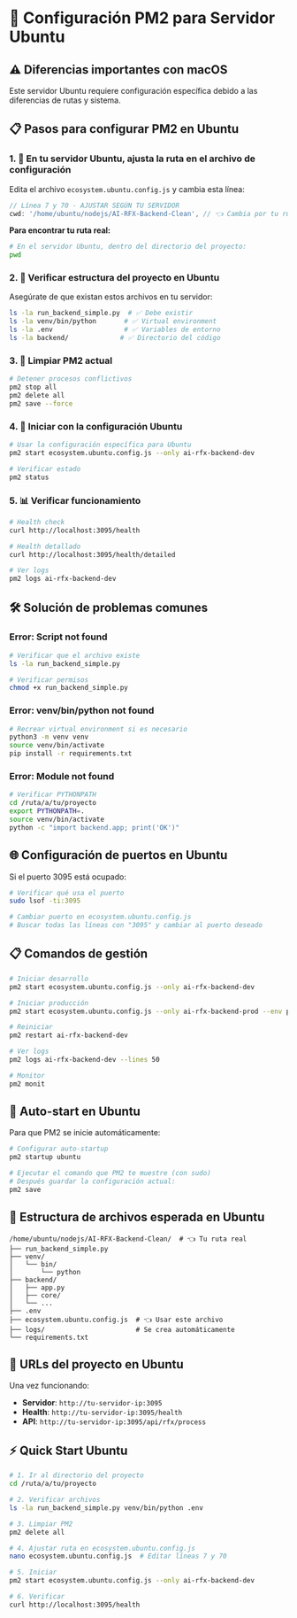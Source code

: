 # 🚀 Configuración PM2 para Servidor Ubuntu

## ⚠️ Diferencias importantes con macOS

Este servidor Ubuntu requiere configuración específica debido a las diferencias de rutas y sistema.

## 📋 Pasos para configurar PM2 en Ubuntu

### 1. 🔧 **En tu servidor Ubuntu**, ajusta la ruta en el archivo de configuración

Edita el archivo `ecosystem.ubuntu.config.js` y cambia esta línea:

```javascript
// Línea 7 y 70 - AJUSTAR SEGÚN TU SERVIDOR
cwd: '/home/ubuntu/nodejs/AI-RFX-Backend-Clean', // 👈 Cambia por tu ruta real
```

**Para encontrar tu ruta real:**

```bash
# En el servidor Ubuntu, dentro del directorio del proyecto:
pwd
```

### 2. 📁 **Verificar estructura del proyecto en Ubuntu**

Asegúrate de que existan estos archivos en tu servidor:

```bash
ls -la run_backend_simple.py  # ✅ Debe existir
ls -la venv/bin/python       # ✅ Virtual environment
ls -la .env                  # ✅ Variables de entorno
ls -la backend/             # ✅ Directorio del código
```

### 3. 🔄 **Limpiar PM2 actual**

```bash
# Detener procesos conflictivos
pm2 stop all
pm2 delete all
pm2 save --force
```

### 4. 🚀 **Iniciar con la configuración Ubuntu**

```bash
# Usar la configuración específica para Ubuntu
pm2 start ecosystem.ubuntu.config.js --only ai-rfx-backend-dev

# Verificar estado
pm2 status
```

### 5. 📊 **Verificar funcionamiento**

```bash
# Health check
curl http://localhost:3095/health

# Health detallado
curl http://localhost:3095/health/detailed

# Ver logs
pm2 logs ai-rfx-backend-dev
```

## 🛠️ **Solución de problemas comunes**

### Error: Script not found

```bash
# Verificar que el archivo existe
ls -la run_backend_simple.py

# Verificar permisos
chmod +x run_backend_simple.py
```

### Error: venv/bin/python not found

```bash
# Recrear virtual environment si es necesario
python3 -m venv venv
source venv/bin/activate
pip install -r requirements.txt
```

### Error: Module not found

```bash
# Verificar PYTHONPATH
cd /ruta/a/tu/proyecto
export PYTHONPATH=.
source venv/bin/activate
python -c "import backend.app; print('OK')"
```

## 🌐 **Configuración de puertos en Ubuntu**

Si el puerto 3095 está ocupado:

```bash
# Verificar qué usa el puerto
sudo lsof -ti:3095

# Cambiar puerto en ecosystem.ubuntu.config.js
# Buscar todas las líneas con "3095" y cambiar al puerto deseado
```

## 📋 **Comandos de gestión**

```bash
# Iniciar desarrollo
pm2 start ecosystem.ubuntu.config.js --only ai-rfx-backend-dev

# Iniciar producción
pm2 start ecosystem.ubuntu.config.js --only ai-rfx-backend-prod --env production

# Reiniciar
pm2 restart ai-rfx-backend-dev

# Ver logs
pm2 logs ai-rfx-backend-dev --lines 50

# Monitor
pm2 monit
```

## 🔄 **Auto-start en Ubuntu**

Para que PM2 se inicie automáticamente:

```bash
# Configurar auto-startup
pm2 startup ubuntu

# Ejecutar el comando que PM2 te muestre (con sudo)
# Después guardar la configuración actual:
pm2 save
```

## 📂 **Estructura de archivos esperada en Ubuntu**

```
/home/ubuntu/nodejs/AI-RFX-Backend-Clean/  # 👈 Tu ruta real
├── run_backend_simple.py
├── venv/
│   └── bin/
│       └── python
├── backend/
│   ├── app.py
│   ├── core/
│   └── ...
├── .env
├── ecosystem.ubuntu.config.js  # 👈 Usar este archivo
├── logs/                       # Se crea automáticamente
└── requirements.txt
```

## 🎯 **URLs del proyecto en Ubuntu**

Una vez funcionando:

- **Servidor**: `http://tu-servidor-ip:3095`
- **Health**: `http://tu-servidor-ip:3095/health`
- **API**: `http://tu-servidor-ip:3095/api/rfx/process`

## ⚡ **Quick Start Ubuntu**

```bash
# 1. Ir al directorio del proyecto
cd /ruta/a/tu/proyecto

# 2. Verificar archivos
ls -la run_backend_simple.py venv/bin/python .env

# 3. Limpiar PM2
pm2 delete all

# 4. Ajustar ruta en ecosystem.ubuntu.config.js
nano ecosystem.ubuntu.config.js  # Editar líneas 7 y 70

# 5. Iniciar
pm2 start ecosystem.ubuntu.config.js --only ai-rfx-backend-dev

# 6. Verificar
curl http://localhost:3095/health
```
